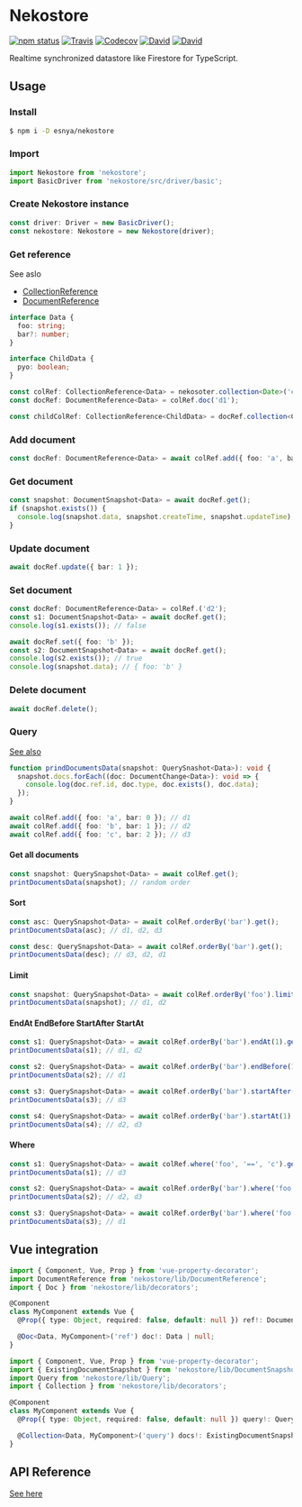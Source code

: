 # Nekostore
[![npm status](http://img.shields.io/npm/v/nekostore.svg)](https://www.npmjs.org/package/nekostore)
[![Travis](https://img.shields.io/travis/esnya/nekostore)](http://travis-ci.org/esnya/nekostore)
[![Codecov](https://img.shields.io/codecov/c/github/esnya/nekostore)](https://codecov.io/gh/esnya/nekostore)
[![David](https://img.shields.io/david/esnya/nekostore)](https://david-dm.org/esnya/nekostore?type=dev)
[![David](https://img.shields.io/david/dev/esnya/nekostore)](https://david-dm.org/esnya/nekostore?type=dev)

Realtime synchronized datastore like Firestore for TypeScript.

## Usage

### Install
```bash
$ npm i -D esnya/nekostore
```

### Import
```ts
import Nekostore from 'nekostore';
import BasicDriver from 'nekostore/src/driver/basic';
```

### Create Nekostore instance
```ts
const driver: Driver = new BasicDriver();
const nekostore: Nekostore = new Nekostore(driver);
```

### Get reference
See aslo

* [CollectionReference](/docs/interfaces/_collectionreference_.collectionreference.md)
* [DocumentReference](/docs/interfaces/_documentreference_.documentreference.md)

```ts
interface Data {
  foo: string;
  bar?: number;
}

interface ChildData {
  pyo: boolean;
}

const colRef: CollectionReference<Data> = nekosoter.collection<Date>('c1');
const docRef: DocumentReference<Data> = colRef.doc('d1');

const childColRef: CollectionReference<ChildData> = docRef.collection<ChildData>('child');
```

### Add document
```ts
const docRef: DocumentReference<Data> = await colRef.add({ foo: 'a', bar: 0 });
```

### Get document
```ts
const snapshot: DocumentSnapshot<Data> = await docRef.get();
if (snapshot.exists()) {
  console.log(snapshot.data, snapshot.createTime, snapshot.updateTime);
}
```

### Update document
```ts
await docRef.update({ bar: 1 });
```

### Set document
```ts
const docRef: DocumentReference<Data> = colRef.('d2');
const s1: DocumentSnapshot<Data> = await docRef.get();
console.log(s1.exists()); // false

await docRef.set({ foo: 'b' });
const s2: DocumentSnapshot<Data> = await docRef.get();
console.log(s2.exists()); // true
console.log(snapshot.data); // { foo: 'b' }
```

### Delete document
```ts
await docRef.delete();
```

### Query
[See also](/docs/interfaces/_query_.query.md)

```ts
function prindDocumentsData(snapshot: QuerySnashot<Data>): void {
  snapshot.docs.forEach((doc: DocumentChange<Data>): void => {
    console.log(doc.ref.id, doc.type, doc.exists(), doc.data);
  });
}

await colRef.add({ foo: 'a', bar: 0 }); // d1
await colRef.add({ foo: 'b', bar: 1 }); // d2
await colRef.add({ foo: 'c', bar: 2 }); // d3
```

#### Get all documents
```ts
const snapshot: QuerySnapshot<Data> = await colRef.get();
printDocumentsData(snapshot); // random order
```

#### Sort
```ts
const asc: QuerySnapshot<Data> = await colRef.orderBy('bar').get();
printDocumentsData(asc); // d1, d2, d3

const desc: QuerySnapshot<Data> = await colRef.orderBy('bar').get();
printDocumentsData(desc); // d3, d2, d1
```

#### Limit
```ts
const snapshot: QuerySnapshot<Data> = await colRef.orderBy('foo').limit(2).get();
printDocumentsData(snapshot); // d1, d2
```

#### EndAt EndBefore StartAfter StartAt
```ts
const s1: QuerySnapshot<Data> = await colRef.orderBy('bar').endAt(1).get();
printDocumentsData(s1); // d1, d2

const s2: QuerySnapshot<Data> = await colRef.orderBy('bar').endBefore(1).get();
printDocumentsData(s2); // d1

const s3: QuerySnapshot<Data> = await colRef.orderBy('bar').startAfter(1).get();
printDocumentsData(s3); // d3

const s4: QuerySnapshot<Data> = await colRef.orderBy('bar').startAt(1).get();
printDocumentsData(s4); // d2, d3
```

#### Where
```ts
const s1: QuerySnapshot<Data> = await colRef.where('foo', '==', 'c').get();
printDocumentsData(s1); // d3

const s2: QuerySnapshot<Data> = await colRef.orderBy('bar').where('foo', '>=', 'b').get();
printDocumentsData(s2); // d2, d3

const s3: QuerySnapshot<Data> = await colRef.orderBy('bar').where('foo', '<', 'b').get();
printDocumentsData(s3); // d1
```

## Vue integration
```ts
import { Component, Vue, Prop } from 'vue-property-decorator';
import DocumentReference from 'nekostore/lib/DocumentReference';
import { Doc } from 'nekostore/lib/decorators';

@Component
class MyComponent extends Vue {
  @Prop({ type: Object, required: false, default: null }) ref!: DocumentReference<Data> | null;

  @Doc<Data, MyComponent>('ref') doc!: Data | null;
}
```

```ts
import { Component, Vue, Prop } from 'vue-property-decorator';
import { ExistingDocumentSnapshot } from 'nekostore/lib/DocumentSnapshot';
import Query from 'nekostore/lib/Query';
import { Collection } from 'nekostore/lib/decorators';

@Component
class MyComponent extends Vue {
  @Prop({ type: Object, required: false, default: null }) query!: Query<Data> | null;

  @Collection<Data, MyComponent>('query') docs!: ExistingDocumentSnapshot[] | null;
}
```

## API Reference
[See here](/docs/classes/_nekostore_.nekostore.md)

